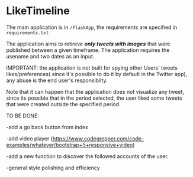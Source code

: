 # LikeTimeline

The main application is in ```/FlaskApp```, the requirements are specified in ```requirements.txt```

The application aims to retireve ***only tweets with images*** that were published between a given timeframe.
The application requires the usename and two dates as an input.

IMPORTANT: the application is not built for spying other Users' tweets likes/preferences( since it's possible to do it by default in the Twitter app), any abuse is the end user's responsibilty. 

Note that it can happen that the application does not visualize any tweet, since its possible that in the period selected, the user liked some tweets that were created outside the specified period.

TO BE DONE:
 
-add a go back button from index

-add video player (https://www.codegrepper.com/code-examples/whatever/bootstrap+5+responsive+video)

-add a new function to discover the followed accounts of the user.

-general style polishing and efficiency
